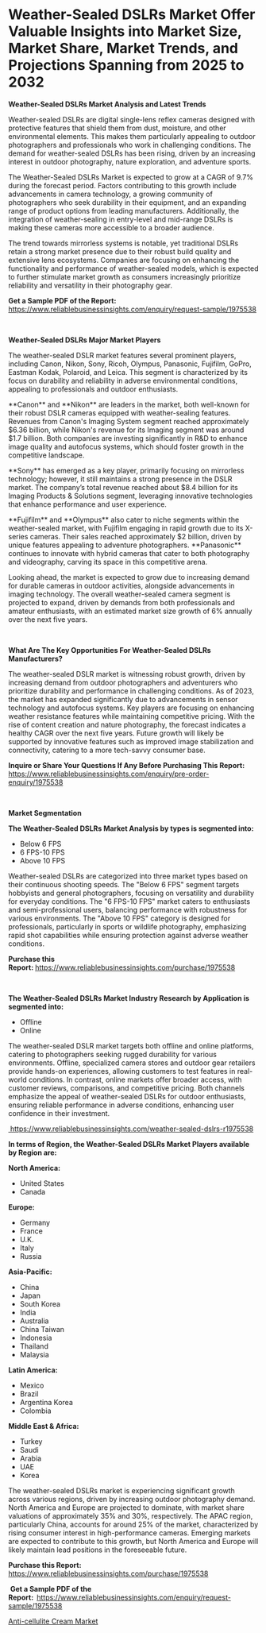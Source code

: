 <p><h1>Weather-Sealed DSLRs Market Offer Valuable Insights into Market Size, Market Share, Market Trends, and Projections Spanning from 2025 to 2032</h1></p><p><strong>Weather-Sealed DSLRs Market Analysis and Latest Trends</strong></p>
<p><p>Weather-sealed DSLRs are digital single-lens reflex cameras designed with protective features that shield them from dust, moisture, and other environmental elements. This makes them particularly appealing to outdoor photographers and professionals who work in challenging conditions. The demand for weather-sealed DSLRs has been rising, driven by an increasing interest in outdoor photography, nature exploration, and adventure sports.</p><p>The Weather-Sealed DSLRs Market is expected to grow at a CAGR of 9.7% during the forecast period. Factors contributing to this growth include advancements in camera technology, a growing community of photographers who seek durability in their equipment, and an expanding range of product options from leading manufacturers. Additionally, the integration of weather-sealing in entry-level and mid-range DSLRs is making these cameras more accessible to a broader audience.</p><p>The trend towards mirrorless systems is notable, yet traditional DSLRs retain a strong market presence due to their robust build quality and extensive lens ecosystems. Companies are focusing on enhancing the functionality and performance of weather-sealed models, which is expected to further stimulate market growth as consumers increasingly prioritize reliability and versatility in their photography gear.</p></p>
<p><strong>Get a Sample PDF of the Report:&nbsp;</strong> <a href="https://www.reliablebusinessinsights.com/enquiry/request-sample/1975538?utm_campaign=2716&utm_medium=2&utm_source=Github&utm_content=ia&utm_term=06042025&utm_id=weather-sealed-dslrs">https://www.reliablebusinessinsights.com/enquiry/request-sample/1975538</a></p>
<p>&nbsp;</p>
<p><strong>Weather-Sealed DSLRs Major Market Players</strong></p>
<p><p>The weather-sealed DSLR market features several prominent players, including Canon, Nikon, Sony, Ricoh, Olympus, Panasonic, Fujifilm, GoPro, Eastman Kodak, Polaroid, and Leica. This segment is characterized by its focus on durability and reliability in adverse environmental conditions, appealing to professionals and outdoor enthusiasts.</p><p>**Canon** and **Nikon** are leaders in the market, both well-known for their robust DSLR cameras equipped with weather-sealing features. Revenues from Canon's Imaging System segment reached approximately $6.36 billion, while Nikon's revenue for its Imaging segment was around $1.7 billion. Both companies are investing significantly in R&D to enhance image quality and autofocus systems, which should foster growth in the competitive landscape.</p><p>**Sony** has emerged as a key player, primarily focusing on mirrorless technology; however, it still maintains a strong presence in the DSLR market. The company’s total revenue reached about $8.4 billion for its Imaging Products & Solutions segment, leveraging innovative technologies that enhance performance and user experience.</p><p>**Fujifilm** and **Olympus** also cater to niche segments within the weather-sealed market, with Fujifilm engaging in rapid growth due to its X-series cameras. Their sales reached approximately $2 billion, driven by unique features appealing to adventure photographers. **Panasonic** continues to innovate with hybrid cameras that cater to both photography and videography, carving its space in this competitive arena.</p><p>Looking ahead, the market is expected to grow due to increasing demand for durable cameras in outdoor activities, alongside advancements in imaging technology. The overall weather-sealed camera segment is projected to expand, driven by demands from both professionals and amateur enthusiasts, with an estimated market size growth of 6% annually over the next five years.</p></p>
<p>&nbsp;</p>
<p><strong>What Are The Key Opportunities For Weather-Sealed DSLRs Manufacturers?</strong></p>
<p><p>The weather-sealed DSLR market is witnessing robust growth, driven by increasing demand from outdoor photographers and adventurers who prioritize durability and performance in challenging conditions. As of 2023, the market has expanded significantly due to advancements in sensor technology and autofocus systems. Key players are focusing on enhancing weather resistance features while maintaining competitive pricing. With the rise of content creation and nature photography, the forecast indicates a healthy CAGR over the next five years. Future growth will likely be supported by innovative features such as improved image stabilization and connectivity, catering to a more tech-savvy consumer base.</p></p>
<p><strong>Inquire or Share Your Questions If Any Before Purchasing This Report:</strong> <a href="https://www.reliablebusinessinsights.com/enquiry/pre-order-enquiry/1975538?utm_campaign=2716&utm_medium=2&utm_source=Github&utm_content=ia&utm_term=06042025&utm_id=weather-sealed-dslrs">https://www.reliablebusinessinsights.com/enquiry/pre-order-enquiry/1975538</a></p>
<p>&nbsp;</p>
<p><strong>Market Segmentation</strong></p>
<p><strong>The Weather-Sealed DSLRs Market Analysis by types is segmented into:</strong></p>
<p><ul><li>Below 6 FPS</li><li>6 FPS-10 FPS</li><li>Above 10 FPS</li></ul></p>
<p><p>Weather-sealed DSLRs are categorized into three market types based on their continuous shooting speeds. The "Below 6 FPS" segment targets hobbyists and general photographers, focusing on versatility and durability for everyday conditions. The "6 FPS-10 FPS" market caters to enthusiasts and semi-professional users, balancing performance with robustness for various environments. The "Above 10 FPS" category is designed for professionals, particularly in sports or wildlife photography, emphasizing rapid shot capabilities while ensuring protection against adverse weather conditions.</p></p>
<p><strong>Purchase this Report:&nbsp;</strong><a href="https://www.reliablebusinessinsights.com/purchase/1975538?utm_campaign=2716&utm_medium=2&utm_source=Github&utm_content=ia&utm_term=06042025&utm_id=weather-sealed-dslrs">https://www.reliablebusinessinsights.com/purchase/1975538</a></p>
<p>&nbsp;</p>
<p><strong>The Weather-Sealed DSLRs Market Industry Research by Application is segmented into:</strong></p>
<p><ul><li>Offline</li><li>Online</li></ul></p>
<p><p>The weather-sealed DSLR market targets both offline and online platforms, catering to photographers seeking rugged durability for various environments. Offline, specialized camera stores and outdoor gear retailers provide hands-on experiences, allowing customers to test features in real-world conditions. In contrast, online markets offer broader access, with customer reviews, comparisons, and competitive pricing. Both channels emphasize the appeal of weather-sealed DSLRs for outdoor enthusiasts, ensuring reliable performance in adverse conditions, enhancing user confidence in their investment.</p></p>
<p><a href="https://www.reliablebusinessinsights.com/weather-sealed-dslrs-r1975538?utm_campaign=2716&utm_medium=2&utm_source=Github&utm_content=ia&utm_term=06042025&utm_id=weather-sealed-dslrs">&nbsp;https://www.reliablebusinessinsights.com/weather-sealed-dslrs-r1975538</a></p>
<p><strong>In terms of Region, the Weather-Sealed DSLRs Market Players available by Region are:</strong></p>
<p>
    <p> <strong> North America: </strong>
        <ul>
            <li>United States</li>
            <li>Canada</li>
        </ul>
        </p> 
    <p> <strong> Europe: </strong>
        <ul>
            <li>Germany</li>
            <li>France</li>
            <li>U.K.</li>
            <li>Italy</li>
            <li>Russia</li>
        </ul>
        </p> 
    <p> <strong> Asia-Pacific: </strong>
        <ul>
            <li>China</li>
            <li>Japan</li>
            <li>South Korea</li>
            <li>India</li>
            <li>Australia</li>
            <li>China Taiwan</li>
            <li>Indonesia</li>
            <li>Thailand</li>
            <li>Malaysia</li>
        </ul>
        </p> 
    <p> <strong> Latin America: </strong>
        <ul>
            <li>Mexico</li>
            <li>Brazil</li>
            <li>Argentina Korea</li>
            <li>Colombia</li>
        </ul>
        </p> 
    <p> <strong> Middle East & Africa: </strong>
        <ul>
            <li>Turkey</li>
            <li>Saudi</li>
            <li>Arabia</li>
            <li>UAE</li>
            <li>Korea</li>
        </ul>
    </p>
    </p>
<p><p>The weather-sealed DSLRs market is experiencing significant growth across various regions, driven by increasing outdoor photography demand. North America and Europe are projected to dominate, with market share valuations of approximately 35% and 30%, respectively. The APAC region, particularly China, accounts for around 25% of the market, characterized by rising consumer interest in high-performance cameras. Emerging markets are expected to contribute to this growth, but North America and Europe will likely maintain lead positions in the foreseeable future.</p></p>
<p><strong>Purchase this Report: </strong><a href="https://www.reliablebusinessinsights.com/purchase/1975538?utm_campaign=2716&utm_medium=2&utm_source=Github&utm_content=ia&utm_term=06042025&utm_id=weather-sealed-dslrs">https://www.reliablebusinessinsights.com/purchase/1975538</a></p>
<p>&nbsp;<strong>Get a Sample PDF of the Report:&nbsp;&nbsp;</strong><a href="https://www.reliablebusinessinsights.com/enquiry/request-sample/1975538?utm_campaign=2716&utm_medium=2&utm_source=Github&utm_content=ia&utm_term=06042025&utm_id=weather-sealed-dslrs">https://www.reliablebusinessinsights.com/enquiry/request-sample/1975538</a></p>
<p><strong></strong></p>
<p><p><a href="https://github.com/stephaniwo144/Market-Research-Report-List-1/blob/main/anti-cellulite-cream-market.md?utm_campaign=2716&utm_medium=2&utm_source=Github&utm_content=ia&utm_term=06042025&utm_id=weather-sealed-dslrs">Anti-cellulite Cream Market</a></p></p>